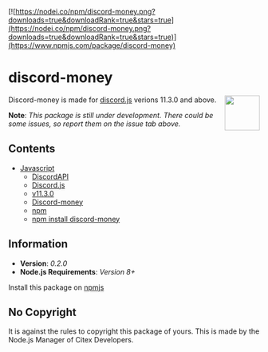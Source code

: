 [![https://nodei.co/npm/discord-money.png?downloads=true&downloadRank=true&stars=true](https://nodei.co/npm/discord-money.png?downloads=true&downloadRank=true&stars=true)](https://www.npmjs.com/package/discord-money)

# discord-money

Discord-money is made for [discord.js](https://discord.js.org/#/) verions 11.3.0 and above. [<img src="https://cdn.rawgit.com/gilbarbara/logos/e7b1dc2666c3dabe6c1276abd0a767b6ebd6af43/logos/nodejs-icon.svg" align="right" width="70">](https://nodejs.org)

**Note**: *This package is still under development. There could be some issues, so report them on the issue tab above.*

## Contents

- [Javascript](#Javascript)
	- [DiscordAPI](#DiscordAPI)
	 - [Discord.js](#Discord.js)
	 - [v11.3.0](#v11.3.0)
	 - [Discord-money](#Discord-money)
	 - [npm](#npm)
	 - [npm install discord-money](#npm-install-discord-money)
                                        
## Information

* **Version**: *0.2.0*
* **Node.js Requirements**: *Version 8+*

Install this package on [npmjs](https://www.npmjs.com/package/discord-money)

## No Copyright

It is against the rules to copyright this package of yours. This is made by the Node.js Manager of Citex Developers.
